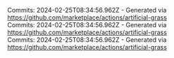 Commits: 2024-02-25T08:34:56.962Z - Generated via https://github.com/marketplace/actions/artificial-grass
<br>
Commits: 2024-02-25T08:34:56.962Z - Generated via https://github.com/marketplace/actions/artificial-grass
<br>
Commits: 2024-02-25T08:34:56.962Z - Generated via https://github.com/marketplace/actions/artificial-grass
<br>

